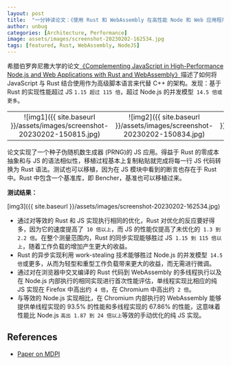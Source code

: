 ```yaml
---
layout: post
title:  "一分钟读论文：《使用 Rust 和 WebAssembly 在高性能 Node 和 Web 应用程序中补充 JavaScript》"
author: unbug
categories: [Architecture, Performance]
image: assets/images/screenshot-20230202-162534.jpg
tags: [featured, Rust, WebAssembly, NodeJS]
---
```

希腊伯罗奔尼撒大学的论文[《Complementing JavaScript in High-Performance Node.js and Web Applications with Rust and WebAssembly》][paper1-url]描述了如何将 JavaScript 与 Rust 结合使用作为高级脚本语言来代替 C++ 的架构。发现：基于 Rust 的实现性能超过 JS `1.15 超过 115 倍`，超过 Node.js 的并发模型` 14.5 倍或更多`。

|                                       |                                       |                                       |
|:-------------------------------------:|:-------------------------------------:|:-------------------------------------:|
|![img1]({{ site.baseurl }}/assets/images/screenshot-20230202-150815.jpg)| ![img2]({{ site.baseurl }}/assets/images/screenshot-20230202-150834.jpg) | ![img3]({{ site.baseurl }}/assets/images/screenshot-20230202-150848.jpg) |

论文实现了一个种子伪随机数生成器 (PRNG)的 JS 应用。得益于 Rust 的零成本抽象和与 JS 的语法相似性，移植过程基本上复制粘贴就完成将每一行 JS 代码转换为 Rust 语法。测试也可以移植，因为在 JS 模块中看到的断言也存在于 Rust 中。Rust 中包含一个基准库，即 Bencher，基准也可以移植过来。

**测试结果：**

[img3]({{ site.baseurl }}/assets/images/screenshot-20230202-162534.jpg)

- 通过对等效的 Rust 和 JS 实现执行相同的优化，Rust 对优化的反应要好得多，因为它的速度提高了` 10 倍以上`，而 JS 的性能仅提高了未优化的` 1.3 到 2.2 倍`。在整个测量范围内，Rust 的同步实现能够胜过 JS` 1.15 到 115 倍以上`，随着工作负载的增加产生更大的收益。
- Rust 的异步实现利用 work-stealing 技术能够胜过 Node.js 的并发模型` 14.5 倍`或更多，从而为轻型和重型工作负载带来更大的收益，而无需进行微调。
- 通过对在浏览器中交叉编译的 Rust 代码到 WebAssembly 的多线程执行以及在 Node.js 内部执行的相同实现进行首次性能评估，单线程实现比相应的纯 JS 实现在 Firefox 中高出约` 4 倍`，在 Chromium 中高出约` 2 倍`。
- 与等效的 Node.js 实现相比，在 Chromium 内部执行的 WebAssembly 能够提供单线程实现的 93.5% 的性能和多线程实现的 67.86% 的性能，这意味着性能比 Node.js `高出 1.87 到 24 倍以上`等效的手动优化的纯 JS 实现。

## References
- [Paper on MDPI][links-1]


[paper1-url]: https://www.mdpi.com/2079-9292/11/19/3217/pdf?version=1665474262
[links-1]: https://www.mdpi.com/2079-9292/11/19/3217